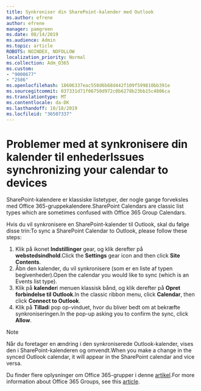 ```yaml
---
title: Synkroniser din SharePoint-kalender med Outlook
ms.author: efrene
author: efrene
manager: pamgreen
ms.date: 08/14/2019
ms.audience: Admin
ms.topic: article
ROBOTS: NOINDEX, NOFOLLOW
localization_priority: Normal
ms.collection: Adm_O365
ms.custom:
- "9000677"
- "2586"
ms.openlocfilehash: 18606337eac550d6b68d442f109f599810bb391e
ms.sourcegitcommit: 037331d71f06750d972c0b6278b23bb15c4806ca
ms.translationtype: MT
ms.contentlocale: da-DK
ms.lasthandoff: 10/18/2019
ms.locfileid: "36507337"
---
```

# <a name="issues-synchronizing-your-calendar-to-devices"></a><span data-ttu-id="70367-102">Problemer med at synkronisere din kalender til enheder</span><span class="sxs-lookup"><span data-stu-id="70367-102">Issues synchronizing your calendar to devices</span></span>

<span data-ttu-id="70367-103">SharePoint-kalendere er klassiske listetyper, der nogle gange forveksles med Office 365-gruppekalendere.</span><span class="sxs-lookup"><span data-stu-id="70367-103">SharePoint Calendars are classic list types which are sometimes confused with Office 365 Group Calendars.</span></span>

<span data-ttu-id="70367-104">Hvis du vil synkronisere en SharePoint-kalender til Outlook, skal du følge disse trin:</span><span class="sxs-lookup"><span data-stu-id="70367-104">To sync a SharePoint Calendar to Outlook, please follow these steps:</span></span>

1. <span data-ttu-id="70367-105">Klik på ikonet **Indstillinger** gear, og klik derefter på **webstedsindhold**.</span><span class="sxs-lookup"><span data-stu-id="70367-105">Click the **Settings** gear icon and then click **Site Contents**.</span></span>
2. <span data-ttu-id="70367-106">Åbn den kalender, du vil synkronisere (som er en liste af typen begivenheder).</span><span class="sxs-lookup"><span data-stu-id="70367-106">Open the calendar you would like to sync (which is an Events list type).</span></span>
3. <span data-ttu-id="70367-107">Klik på **kalender**i menuen klassisk bånd, og klik derefter på **Opret forbindelse til Outlook**.</span><span class="sxs-lookup"><span data-stu-id="70367-107">In the classic ribbon menu, click **Calendar**, then click **Connect to Outlook**.</span></span>
4. <span data-ttu-id="70367-108">Klik på **Tillad**i pop op-vinduet, hvor du bliver bedt om at bekræfte synkroniseringen.</span><span class="sxs-lookup"><span data-stu-id="70367-108">In the pop-up asking you to confirm the sync, click **Allow**.</span></span>

>[!Note]
> <span data-ttu-id="70367-109">Når du foretager en ændring i den synkroniserede Outlook-kalender, vises den i SharePoint-kalenderen og omvendt.</span><span class="sxs-lookup"><span data-stu-id="70367-109">When you make a change in the synced Outlook calendar, it will appear in the SharePoint calendar and vice versa.</span></span>

<span data-ttu-id="70367-110">Du finder flere oplysninger om Office 365-grupper i denne [artikel](https://support.office.com/article/Learn-about-Office-365-groups-b565caa1-5c40-40ef-9915-60fdb2d97fa2).</span><span class="sxs-lookup"><span data-stu-id="70367-110">For more information about Office 365 Groups, see this [article](https://support.office.com/article/Learn-about-Office-365-groups-b565caa1-5c40-40ef-9915-60fdb2d97fa2).</span></span>
